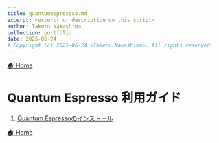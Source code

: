 ```yaml
---
title: quantumespressso.md
excerpt: <excerpt or description on this script>
author: Takeru Nakashima
collection: portfolio
date: 2025-06-24
# Copyright (c) 2025-06-24 <Takeru Nakashima>. All rights reserved.
---
```


[🏠 Home](03_permanent_notes/250605_cd-mb/environment_setting/README.md)

# Quantum Espresso 利用ガイド

1. [Quantum Espressoのインストール](install_quantumespressso.md)

[🏠 Home](03_permanent_notes/250605_cd-mb/environment_setting/README.md)

